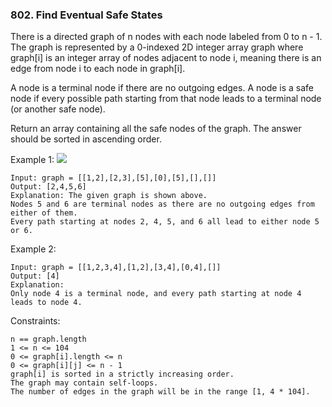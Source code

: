 ### 802. Find Eventual Safe States

There is a directed graph of n nodes with each node labeled from 0 to n - 1. The graph is represented by a 0-indexed 2D integer array graph where graph[i] is an integer array of nodes adjacent to node i, meaning there is an edge from node i to each node in graph[i].

A node is a terminal node if there are no outgoing edges. A node is a safe node if every possible path starting from that node leads to a terminal node (or another safe node).

Return an array containing all the safe nodes of the graph. The answer should be sorted in ascending order.



Example 1:
![](https://s3-lc-upload.s3.amazonaws.com/uploads/2018/03/17/picture1.png)

    Input: graph = [[1,2],[2,3],[5],[0],[5],[],[]]
    Output: [2,4,5,6]
    Explanation: The given graph is shown above.
    Nodes 5 and 6 are terminal nodes as there are no outgoing edges from either of them.
    Every path starting at nodes 2, 4, 5, and 6 all lead to either node 5 or 6.

Example 2:

    Input: graph = [[1,2,3,4],[1,2],[3,4],[0,4],[]]
    Output: [4]
    Explanation:
    Only node 4 is a terminal node, and every path starting at node 4 leads to node 4.



Constraints:

    n == graph.length
    1 <= n <= 104
    0 <= graph[i].length <= n
    0 <= graph[i][j] <= n - 1
    graph[i] is sorted in a strictly increasing order.
    The graph may contain self-loops.
    The number of edges in the graph will be in the range [1, 4 * 104].
